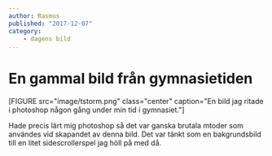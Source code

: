 ```yaml
---
author: Rasmus
published: "2017-12-07"
category:
    - dagens bild
...
```

En gammal bild från gymnasietiden
===========================

[FIGURE src="image/tstorm.png" class="center" caption="En bild jag ritade i photoshop någon gång under min tid i gymnasiet."]

Hade precis lärt mig photoshop så det var ganska brutala mtoder som användes vid skapandet av denna bild. Det var tänkt som en bakgrundsbild till en litet sidescrollerspel jag höll på med då.
